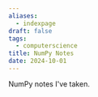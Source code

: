 ```yaml
---
aliases:
  - indexpage
draft: false
tags:
  - computerscience
title: NumPy Notes
date: 2024-10-01
---
```


NumPy notes I've taken.
